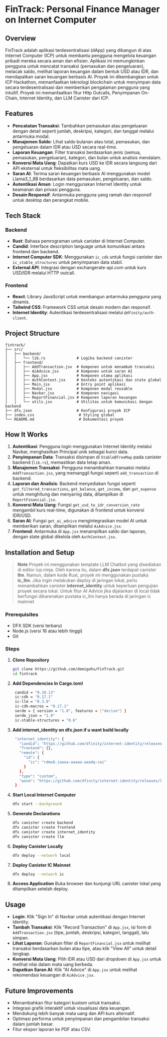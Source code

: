 # FinTrack: Personal Finance Manager on Internet Computer

## Overview

FinTrack adalah aplikasi terdesentralisasi (dApp) yang dibangun di atas Internet Computer (ICP) untuk membantu pengguna mengelola keuangan pribadi mereka secara aman dan efisien. Aplikasi ini memungkinkan pengguna untuk mencatat transaksi (pemasukan dan pengeluaran), melacak saldo, melihat laporan keuangan dalam bentuk USD atau IDR, dan mendapatkan saran keuangan berbasis AI. Proyek ini dikembangkan untuk ICP Hackathon, memanfaatkan teknologi blockchain untuk menyimpan data secara terdesentralisasi dan memberikan pengalaman pengguna yang intuitif. Proyek ini memanfaatkan fitur Http Outcalls, Penyimpanan On-Chain, Internet Identity, dan LLM Canister dari ICP.

## Features

- **Pencatatan Transaksi**: Tambahkan pemasukan atau pengeluaran dengan detail seperti jumlah, deskripsi, kategori, dan tanggal melalui antarmuka modal.
- **Manajemen Saldo**: Lihat saldo bulanan atau total, pemasukan, dan pengeluaran dalam IDR atau USD secara real-time.
- **Laporan Keuangan**: Filter transaksi berdasarkan jenis (semua, pemasukan, pengeluaran), kategori, dan bulan untuk analisis mendalam.
- **Konversi Mata Uang**: Dapatkan kurs USD ke IDR secara langsung dari API eksternal untuk fleksibilitas mata uang.
- **Saran AI**: Terima saran keuangan berbasis AI menggunakan model Llama3_1_8B berdasarkan data pemasukan, pengeluaran, dan saldo.
- **Autentikasi Aman**: Login menggunakan Internet Identity untuk keamanan dan privasi pengguna.
- **Desain Responsif**: Antarmuka pengguna yang ramah dan responsif untuk desktop dan perangkat mobile.

## Tech Stack

### Backend
- **Rust**: Bahasa pemrograman untuk canister di Internet Computer.
- **Candid**: Interface description language untuk komunikasi antara frontend dan backend.
- **Internet Computer SDK**: Menggunakan `ic_cdk` untuk fungsi canister dan `ic_stable_structures` untuk penyimpanan data stabil.
- **External API**: Integrasi dengan exchangerate-api.com untuk kurs USD/IDR melalui HTTP outcall.

### Frontend
- **React**: Library JavaScript untuk membangun antarmuka pengguna yang dinamis.
- **Tailwind CSS**: Framework CSS untuk desain modern dan responsif.
- **Internet Identity**: Autentikasi terdesentralisasi melalui `@dfinity/auth-client`.

## Project Structure
```
fintrack/
├── src/
│   ├── backend/
│   │   └── lib.rs              # Logika backend canister
│   ├── frontend/
│   │   ├── AddTransaction.jsx  # Komponen untuk menambah transaksi
│   │   ├── AiAdvice.jsx        # Komponen untuk saran AI
│   │   ├── App.jsx             # Komponen utama aplikasi
│   │   ├── AuthContext.jsx     # Konteks autentikasi dan state global
│   │   ├── Main.jsx            # Entry point aplikasi
│   │   ├── Modal.jsx           # Komponen modal reusable
│   │   ├── Navbar.jsx          # Komponen navigasi
│   │   ├── ReportFinancial.jsx # Komponen laporan keuangan
│   │   └── utils.jsx           # Utilitas untuk komunikasi dengan backend
├── dfx.json                    # Konfigurasi proyek ICP
├── index.css                    # Styling global
└── README.md                    # Dokumentasi proyek
```

## How It Works

1. **Autentikasi**: Pengguna login menggunakan Internet Identity melalui Navbar, menghasilkan Principal unik sebagai kunci data.
2. **Penyimpanan Data**: Transaksi disimpan di `StableBTreeMap` pada canister backend (`lib.rs`), memastikan data tetap aman.
3. **Manajemen Transaksi**: Pengguna menambahkan transaksi melalui `AddTransaction.jsx`, yang memanggil fungsi seperti `add_transaction` di backend.
4. **Laporan dan Analisis**: Backend menyediakan fungsi seperti `get_filtered_transactions`, `get_balance`, `get_income`, dan `get_expense` untuk menghitung dan menyaring data, ditampilkan di `ReportFinancial.jsx`.
5. **Konversi Mata Uang**: Fungsi `get_usd_to_idr_conversion_rate` mengambil kurs real-time, digunakan di frontend untuk konversi IDR/USD.
6. **Saran AI**: Fungsi `get_ai_advice` mengintegrasikan model AI untuk memberikan saran, ditampilkan melalui `AiAdvice.jsx`.
7. **Frontend**: Antarmuka di `App.jsx` menampilkan saldo dan laporan, dengan state global dikelola oleh `AuthContext.jsx`.

## Installation and Setup

> **Note** Proyek ini menggunakan template LLM Chatbot yang disediakan di editor icp.ninja. Oleh karena itu, dalam **dfx.json** terdapat canister **llm**. Namun, dalam kode Rust, proyek ini menggunakan pustaka **ic_llm**. Jika ingin melakukan deploy di jaringan lokal, perlu menambahkan canister **internet_identity** untuk keperluan pengujian proyek secara lokal. Untuk fitur AI Advice jika dijalankan 
   di local tidak berfungsi dikarenakan pustaka ic_llm hanya berada di jaringan ic mainnet

### Prerequisites
- DFX SDK (versi terbaru)
- Node.js (versi 16 atau lebih tinggi)
- Git

### Steps
1. **Clone Repository**
   ```bash
   git clone https://github.com/demigohu/FinTrack.git
   cd fintrack
   ```
2. **Add Dependencies In Cargo.toml**
   ```bash
    candid = "0.10.13"
    ic-cdk = "0.17.1"
    ic-llm = "0.3.0"
    ic-cdk-macros = "0.17.1"
    serde = { version = "1.0", features = ["derive"] }
    serde_json = "1.0" 
    ic-stable-structures = "0.6"
   ```

3. **Add internet_identity on dfx.json if u want build locally**
   ```bash
    "internet_identity": {
      "candid": "https://github.com/dfinity/internet-identity/releases/latest/download/internet_identity.did",
      "frontend": {},
      "remote": {
        "id": {
          "ic": "rdmx6-jaaaa-aaaaa-aaadq-cai"
        }
      },
      "type": "custom",
      "wasm": "https://github.com/dfinity/internet-identity/releases/latest/download/internet_identity_dev.wasm.gz"
    }
   ```
4. **Start Local Internet Computer**
   ```bash
   dfx start --background
   ```
5. **Generate Declarations**
   ```bash
   dfx canister create backend
   dfx canister create frontend
   dfx canister create internet_identity
   dfx canister create llm
   ```
6. **Deploy Canister Locally**
   ```bash
   dfx deploy --network local
   ```
6. **Deploy Canister IC Mainnet**
   ```bash
   dfx deploy --network ic
   ```
7. **Access Application**
   Buka browser dan kunjungi URL canister lokal yang ditampilkan setelah deploy.

## Usage

- **Login**: Klik "Sign In" di Navbar untuk autentikasi dengan Internet Identity.
- **Tambah Transaksi**: Klik "Record Transaction" di `App.jsx`, isi form di `AddTransaction.jsx` (tipe, jumlah, deskripsi, kategori, tanggal), lalu simpan.
- **Lihat Laporan**: Gunakan filter di `ReportFinancial.jsx` untuk melihat transaksi berdasarkan bulan atau tipe, atau klik "View All" untuk detail lengkap.
- **Konversi Mata Uang**: Pilih IDR atau USD dari dropdown di `App.jsx` untuk melihat nilai dalam mata uang berbeda.
- **Dapatkan Saran AI**: Klik "AI Advice" di `App.jsx` untuk melihat rekomendasi keuangan di `AiAdvice.jsx`.

## Future Improvements

- Menambahkan fitur kategori kustom untuk transaksi.
- Integrasi grafik interaktif untuk visualisasi data keuangan.
- Mendukung lebih banyak mata uang dan API kurs alternatif.
- Optimasi performa untuk penyimpanan dan pengambilan transaksi dalam jumlah besar.
- Fitur ekspor laporan ke PDF atau CSV.

